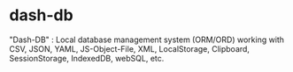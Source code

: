 # dash-db
"Dash-DB" : Local database management system (ORM/ORD) working with CSV, JSON, YAML, JS-Object-File, XML, LocalStorage, Clipboard, SessionStorage, IndexedDB, webSQL, etc.
